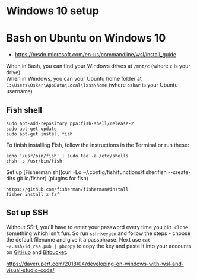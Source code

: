 # Windows 10 setup

# Bash on Ubuntu on Windows 10

- https://msdn.microsoft.com/en-us/commandline/wsl/install_guide

When in Bash, you can find your Windows drives at `/mnt/c` (where `c` is your drive).  
When in Windows, you can your Ubuntu home folder at `C:\Users\Oskar\AppData\Local\lxss\home` (where `oskar` is your Ubuntu username)

## Fish shell

```
sudo apt-add-repository ppa:fish-shell/release-2
sudo apt-get update
sudo apt-get install fish
```

To finish installing Fish, follow the instructions in the Terminal or run these:

```
echo '/usr/bin/fish' | sudo tee -a /etc/shells
chsh -s /usr/bin/fish
```

Set up [Fisherman.sh](curl -Lo ~/.config/fish/functions/fisher.fish --create-dirs git.io/fisher) (plugins for fish)

```
https://github.com/fisherman/fisherman#install
fisher install z fzf
```

## Set up SSH

Without SSH, you'll have to enter your password every time you `git clone` something which isn't fun. So run `ssh-keygen` and follow the steps - choose the default filename and give it a passphrase. Next use `cat ~/.ssh/id_rsa.pub | pbcopy` to copy the key and paste it into your accounts on [GitHub](https://github.com/settings/ssh) and [Bitbucket](https://bitbucket.org/account/user/oskarrough/ssh-keys/).

https://daverupert.com/2018/04/developing-on-windows-with-wsl-and-visual-studio-code/
